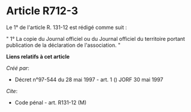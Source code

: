 # Article R712-3

Le 1° de l'article R. 131-12 est rédigé comme suit :

" 1° La copie du Journal officiel ou du Journal officiel du territoire portant publication de la déclaration de
l'association. "

**Liens relatifs à cet article**

_Créé par_:

  - Décret n°97-544 du 28 mai 1997 - art. 1 () JORF 30 mai 1997

_Cite_:

  - Code pénal - art. R131-12 (M)
